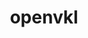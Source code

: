 ---
title: "openvkl"
layout: cache
categories: [package, develop]
meta: {"compilers": ["gcc@=11.1.0"], "num_specs": 7, "num_specs_by_stack": {"data-vis-sdk": 7, "root": 7}, "oss": ["ubuntu20.04"], "platforms": ["linux"], "stacks": ["data-vis-sdk", "root"], "targets": ["x86_64_v3"], "versions": ["1.3.1"]}
spec_details: [{"compiler": "gcc@=11.1.0", "hash": "6ksn4auuinqpxzg7gp3yrlon6xe6ebhw", "os": "ubuntu20.04", "platform": "linux", "size": "-", "stacks": ["data-vis-sdk", "root"], "target": "x86_64_v3", "variants": ["build_system=cmake", "build_type=Release", "generator=make", "~ipo"], "versions": ["1.3.1"]}, {"compiler": "gcc@=11.1.0", "hash": "agbuotlp3qpqc6qxivq6l7sv5n6nwi2e", "os": "ubuntu20.04", "platform": "linux", "size": "-", "stacks": ["data-vis-sdk", "root"], "target": "x86_64_v3", "variants": ["build_system=cmake", "build_type=Release", "generator=make", "~ipo"], "versions": ["1.3.1"]}, {"compiler": "gcc@=11.1.0", "hash": "dtkq6qosxgz4mjnfrwuanv3f4vfantsx", "os": "ubuntu20.04", "platform": "linux", "size": "-", "stacks": ["data-vis-sdk", "root"], "target": "x86_64_v3", "variants": ["build_system=cmake", "build_type=Release", "generator=make", "~ipo"], "versions": ["1.3.1"]}, {"compiler": "gcc@=11.1.0", "hash": "fh6bd7p4bnydqtfmoabuhl747psrgqhd", "os": "ubuntu20.04", "platform": "linux", "size": "-", "stacks": ["data-vis-sdk", "root"], "target": "x86_64_v3", "variants": ["build_system=cmake", "build_type=Release", "generator=make", "~ipo"], "versions": ["1.3.1"]}, {"compiler": "gcc@=11.1.0", "hash": "qqperashxjh7xtdoi3e36nhdu2ihmed4", "os": "ubuntu20.04", "platform": "linux", "size": "-", "stacks": ["data-vis-sdk", "root"], "target": "x86_64_v3", "variants": ["build_system=cmake", "build_type=Release", "generator=make", "~ipo"], "versions": ["1.3.1"]}, {"compiler": "gcc@=11.1.0", "hash": "qtdkmefpwpdy6gfeyhjvxkyc6de547ut", "os": "ubuntu20.04", "platform": "linux", "size": "-", "stacks": ["data-vis-sdk", "root"], "target": "x86_64_v3", "variants": ["build_system=cmake", "build_type=Release", "generator=make", "~ipo"], "versions": ["1.3.1"]}, {"compiler": "gcc@=11.1.0", "hash": "wemp6qbc6znxcuejbqdexszqrw4fdamy", "os": "ubuntu20.04", "platform": "linux", "size": "-", "stacks": ["data-vis-sdk", "root"], "target": "x86_64_v3", "variants": ["build_system=cmake", "build_type=Release", "generator=make", "~ipo"], "versions": ["1.3.1"]}]
---